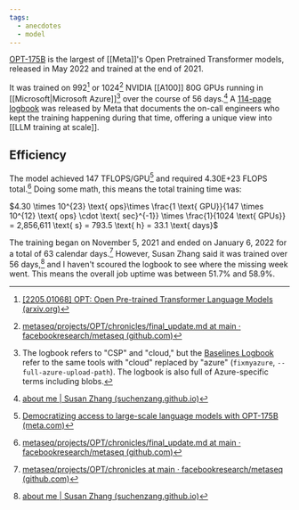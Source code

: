 ```yaml
---
tags:
  - anecdotes
  - model
---
```

[OPT-175B](https://arxiv.org/abs/2205.01068) is the largest of [[Meta]]'s Open Pretrained Transformer models, released in May 2022 and trained at the end of 2021.

It was trained on 992[^paper] or 1024[^logbook-final] NVIDIA [[A100]] 80G GPUs running in [[Microsoft|Microsoft Azure]][^azure] over the course of 56 days.[^zhang] A [114-page logbook](https://github.com/facebookresearch/metaseq/tree/main/projects/OPT/chronicles) was released by Meta that documents the on-call engineers who kept the training happening during that time, offering a unique view into [[LLM training at scale]].

## Efficiency

The model achieved 147 TFLOPS/GPU[^blog] and required 4.30E+23 FLOPS total.[^logbook-final] Doing some math, this means the total training time was:

$4.30 \times 10^{23} \text{ ops}\times \frac{1 \text{ GPU}}{147 \times 10^{12} \text{ ops} \cdot \text{ sec}^{-1}} \times \frac{1}{1024 \text{ GPUs}} = 2,856,611 \text{ s} = 793.5 \text{ h} = 33.1 \text{ days}$

The training began on November 5, 2021 and ended on January 6, 2022 for a total of 63 calendar days.[^logbook] However, Susan Zhang said it was trained over 56 days,[^zhang] and I haven't scoured the logbook to see where the missing week went. This means the overall job uptime was between 51.7% and 58.9%.

[^zhang]: [about me | Susan Zhang (suchenzang.github.io)](https://suchenzang.github.io/)
[^logbook]: [metaseq/projects/OPT/chronicles at main · facebookresearch/metaseq (github.com)](https://github.com/facebookresearch/metaseq/tree/main/projects/OPT/chronicles)
[^logbook-final]: [metaseq/projects/OPT/chronicles/final_update.md at main · facebookresearch/metaseq (github.com)](https://github.com/facebookresearch/metaseq/blob/main/projects/OPT/chronicles/final_update.md)
[^paper]: [[2205.01068] OPT: Open Pre-trained Transformer Language Models (arxiv.org)](https://arxiv.org/abs/2205.01068)
[^blog]: [Democratizing access to large-scale language models with OPT-175B (meta.com)](https://ai.meta.com/blog/democratizing-access-to-large-scale-language-models-with-opt-175b/)
[^azure]: The logbook refers to "CSP" and "cloud," but the [Baselines Logbook](https://github.com/facebookresearch/metaseq/blob/main/projects/OPT/chronicles/OPT_Baselines_Logbook.pdf) refer to the same tools with "cloud" replaced by "azure" (`fixmyazure`, `--full-azure-upload-path`). The logbook is also full of Azure-specific terms including blobs.